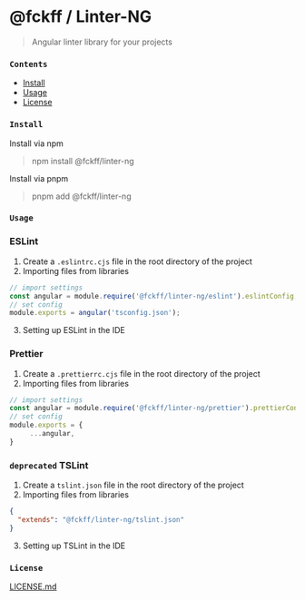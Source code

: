 # @fckff / Linter-NG

> Angular linter library for your projects

### `Contents`

- [Install](#install)
- [Usage](#usage)
- [License](#license)

### `Install`

Install via npm
> npm install @fckff/linter-ng

Install via pnpm
> pnpm add @fckff/linter-ng

### `Usage`

### ESLint

1. Create a `.eslintrc.cjs` file in the root directory of the project
2. Importing files from libraries
```js
// import settings
const angular = module.require('@fckff/linter-ng/eslint').eslintConfig;
// set config
module.exports = angular('tsconfig.json');
```
3. Setting up ESLint in the IDE

### Prettier

1. Create a `.prettierrc.cjs` file in the root directory of the project
2. Importing files from libraries
```js
// import settings
const angular = module.require('@fckff/linter-ng/prettier').prettierConfig;
// set config
module.exports = {
     ...angular,
}
```

### `deprecated` TSLint

1. Create a `tslint.json` file in the root directory of the project
2. Importing files from libraries
```json
{
  "extends": "@fckff/linter-ng/tslint.json"
}
```
3. Setting up TSLint in the IDE

### `License`

[LICENSE.md](LICENSE.md)

